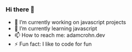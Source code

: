 ### Hi there 👋



- 🔭 I’m currently working on javascript projects
- 🌱 I’m currently learning javascript
- 📫 How to reach me: adamcrohn.dev
- ⚡ Fun fact: I like to code for fun

